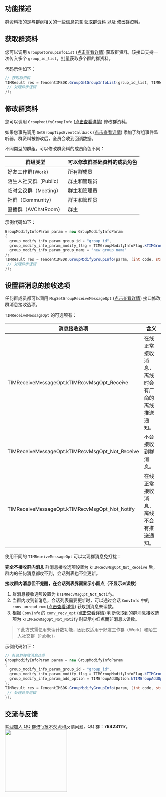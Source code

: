 ## 功能描述
群资料指的是与群组相关的一些信息包含 [获取群资料](#getGroupInfo) 以及 [修改群资料](#modifyGroupInfo)。

[](id:getGroupInfo)

## 获取群资料
您可以调用 `GroupGetGroupInfoList` ([点击查看详情](https://comm.qq.com/im/doc/unity/zh/api/GroupApi/GroupGetGroupInfoList.html)) 获取群资料。该接口支持一次传入多个 `group_id_list`，批量获取多个群的群资料。

代码示例如下：



```c#
// 获取群资料
TIMResult res = TencentIMSDK.GroupGetGroupInfoList(group_id_list, TIMReceiveMessageOpt.kTIMRecvMsgOpt_Not_Receive, (int code, string desc, List<GetGroupInfoResult> result, string user_data)=>{
 // 处理异步逻辑
});
```

[](id:modifyGroupInfo)

## 修改群资料

您可以调用 `GroupModifyGroupInfo` ([点击查看详情](https://comm.qq.com/im/doc/unity/zh/api/GroupApi/GroupModifyGroupInfo.html)) 修改群资料。

如果您事先调用 `SetGroupTipsEventCallback` ([点击查看详情](https://comm.qq.com/im/doc/unity/zh/api/SDKRegisteringCallback/SetGroupTipsEventCallback.html)) 添加了群组事件监听器，群资料被修改后，全员会收到回调数据。

不同类型的群组，可以修改群资料的成员角色不同：

| 群组类型               | 可以修改**群基础资料**的成员角色 |
| ---------------------- | -------------------------------- |
| 好友工作群(Work)       | 所有群成员                       |
| 陌生人社交群（Public） | 群主和管理员                     |
| 临时会议群（Meeting）  | 群主和管理员                     |
| 社群（Community）      | 群主和管理员                     |
| 直播群（AVChatRoom）   | 群主                             |

示例代码如下：


```c#
GroupModifyInfoParam param = new GroupModifyInfoParam
{
  group_modify_info_param_group_id = "group_id",
  group_modify_info_param_modify_flag = TIMGroupModifyInfoFlag.kTIMGroupModifyInfoFlag_Name, // 修改群组名称
  group_modify_info_param_group_name = "new group name"
};
TIMResult res = TencentIMSDK.GroupModifyGroupInfo(param, (int code, string desc, string user_data)=>{
 // 处理异步逻辑
});
```



## 设置群消息的接收选项
任何群成员都可以调用 `MsgSetGroupReceiveMessageOpt` ([点击查看详情](https://comm.qq.com/im/doc/unity/zh/api/MessageApi/MsgSetGroupReceiveMessageOpt.html)) 接口修改群消息接收选项。

`TIMReceiveMessageOpt` 的可选项有：

| 消息接收选项                                    | 含义                                             |
| ----------------------------------------------- | ------------------------------------------------ |
| TIMReceiveMessageOpt.kTIMRecvMsgOpt_Receive     | 在线正常接收消息，离线时会有厂商的离线推送通知。 |
| TIMReceiveMessageOpt.kTIMRecvMsgOpt_Not_Receive | 不会接收到群消息。                               |
| TIMReceiveMessageOpt.kTIMRecvMsgOpt_Not_Notify  | 在线正常接收消息，离线不会有推送通知。           |

使用不同的 `TIMReceiveMessageOpt` 可以实现群消息免打扰：

**完全不接收群内消息**
群消息接收选项设置为 `kTIMRecvMsgOpt_Not_Receive` 后，群内的任何消息都收不到，会话列表也不会更新。

**接收群内消息但不提醒，在会话列表界面显示小圆点（不显示未读数）**
1. 群消息接收选项设置为 `kTIMRecvMsgOpt_Not_Notify`。
2. 当群内收到新消息，会话列表需要更新时，可以通过会话 `ConvInfo` 中的 `conv_unread_num` ([点击查看详情](https://comm.qq.com/im/doc/unity/zh/types/ConvAttributes/ConvInfo.html#convunreadnum)) 获取到消息未读数。
3. 根据 `ConvInfo` 的 `conv_recv_opt` ([点击查看详情](https://comm.qq.com/im/doc/unity/zh/types/ConvAttributes/ConvInfo.html#convrecvopt)) 判断获取到的群消息接收选项为 `kTIMRecvMsgOpt_Not_Notify` 时显示小红点而非消息未读数。

> ? 此方式需使用未读计数功能，因此仅适用于好友工作群（Work）和陌生人社交群（Public）。

示例代码如下：



```c#
// 社会群接收消息选项
GroupModifyInfoParam param = new GroupModifyInfoParam
{
  group_modify_info_param_group_id = "group_id",
  group_modify_info_param_modify_flag = TIMGroupModifyInfoFlag.kTIMGroupModifyInfoFlag_AddOption, // 修改群组添加选项
  group_modify_info_param_add_option = TIMGroupAddOption.kTIMGroupAddOpt_Auth
};
TIMResult res = TencentIMSDK.GroupModifyGroupInfo(param, (int code, string desc, string user_data)=>{
 // 处理异步逻辑
});
```


## 交流与反馈

欢迎加入 QQ 群进行技术交流和反馈问题，QQ 群：**764231117**。
<img style="width: 200px; max-width: inherit;" src="https://qcloudimg.tencent-cloud.cn/raw/0a958e8572783faf746ea3233781322c.jpg" />


